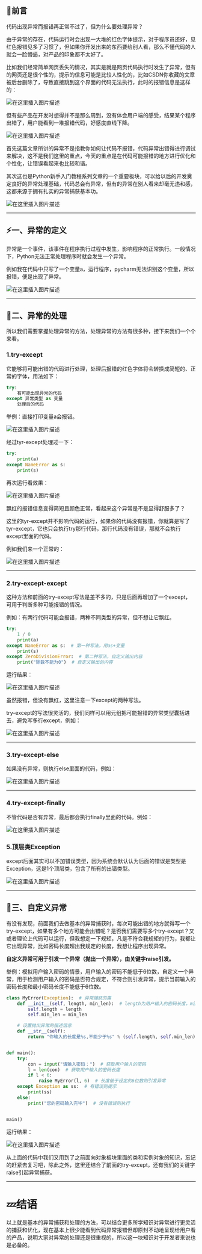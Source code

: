## 👀前言

代码出现异常而报错再正常不过了，但为什么要处理异常？


由于异常的存在，代码运行时会出现一大堆的红色字体提示，对于程序员还好，见红色报错见多了习惯了，但如果你开发出来的东西要给别人看，那么不懂代码的人就会一脸懵逼，对产品的印象都不太好了。


比如我们经常简单网页丢失的情况，其实是就是网页代码执行时发生了异常，但有的网页还是很个性的，提示的信息可能是比较人性化的，比如CSDN你收藏的文章被后台删除了，导致直接跳到这个界面的代码无法执行，此时的报错信息是这样的：

![在这里插入图片描述](https://img-blog.csdnimg.cn/2efbc66ce5fb4a329dd7c3fd8f70d441.png?x-oss-process=image/watermark,type_ZHJvaWRzYW5zZmFsbGJhY2s,shadow_50,text_Q1NETiBA6YCA5LyR55qE6b6Z5Y-U,size_10,color_FFFFFF,t_70,g_se,x_16#pic_center)


但有些产品在开发时想得并不是那么周到，没有体会用户端的感受，结果某个程序出错了，用户能看到一堆报错代码，好感度直线下降。

![在这里插入图片描述](https://img-blog.csdnimg.cn/2474d993e7f24ba698d240a5cc9fd7f5.png?x-oss-process=image/watermark,type_ZHJvaWRzYW5zZmFsbGJhY2s,shadow_50,text_Q1NETiBA6YCA5LyR55qE6b6Z5Y-U,size_16,color_FFFFFF,t_70,g_se,x_16#pic_center)




首先这篇文章所讲的异常不是指教你如何让代码不报错，代码异常出错得进行调试来解决，这不是我们这里的重点，今天的重点是在代码可能报错的地方进行优化和个性化，让错误看起来也比较和谐。



其次这也是Python新手入门教程系列文章的一个重要板块，可以给以后的开发奠定良好的异常处理基础，代码总会有异常，但有的异常在别人看来却毫无违和感，这都来源于拥有扎实的异常捕获基本功。

![在这里插入图片描述](https://img-blog.csdnimg.cn/d00a27a76e824c4a9f1807f4f93c8086.png#pic_center)

------

## ⚡一、异常的定义

异常是一个事件，该事件在程序执行过程中发生，影响程序的正常执行。一般情况下，Python无法正常处理程序时就会发生一个异常。



例如我在代码中只写了一个变量a，运行程序，pycharm无法识别这个变量，所以报错，便是出现了异常。

![在这里插入图片描述](https://img-blog.csdnimg.cn/8adc7d465fbd4c0bb2e8ceea29f1a878.png?x-oss-process=image/watermark,type_ZHJvaWRzYW5zZmFsbGJhY2s,shadow_50,text_Q1NETiBA6YCA5LyR55qE6b6Z5Y-U,size_20,color_FFFFFF,t_70,g_se,x_16#pic_center)


------

## 🙊二、异常的处理

所以我们需要掌握处理异常的方法，处理异常的方法有很多种，接下来我们一个个来看。

### 1.try-except

它能够将可能出错的代码进行处理，处理后报错的红色字体将会转换成简短的、正常的字体，用法如下：

~~~python
try:
    有可能出现异常的代码
except 异常类型 as 变量
	处理后的代码
~~~

举例：直接打印变量a会报错。

![在这里插入图片描述](https://img-blog.csdnimg.cn/6c531a7ed4c843c6b2460d778fc0246c.png?x-oss-process=image/watermark,type_ZHJvaWRzYW5zZmFsbGJhY2s,shadow_50,text_Q1NETiBA6YCA5LyR55qE6b6Z5Y-U,size_20,color_FFFFFF,t_70,g_se,x_16#pic_center)


经过tyr-except处理过一下：

~~~python
try:
    print(a)
except NameError as s:
    print(s)
~~~

再次运行看效果：

![在这里插入图片描述](https://img-blog.csdnimg.cn/468ad28097274201a57c698debd24f06.png?x-oss-process=image/watermark,type_ZHJvaWRzYW5zZmFsbGJhY2s,shadow_50,text_Q1NETiBA6YCA5LyR55qE6b6Z5Y-U,size_20,color_FFFFFF,t_70,g_se,x_16#pic_center)


飘红的报错信息变得简短且颜色正常，看起来这个异常是不是显得舒服多了？

这里的tyr-except并不影响代码的运行，如果你的代码没有报错，你就算是写了tyr-except，它也只会执行try那行代码，那行代码没有错误，那就不会执行except里面的代码。

例如我们来一个正常的：

![在这里插入图片描述](https://img-blog.csdnimg.cn/9e011e9756a545d8b5644cbbf33c853a.png?x-oss-process=image/watermark,type_ZHJvaWRzYW5zZmFsbGJhY2s,shadow_50,text_Q1NETiBA6YCA5LyR55qE6b6Z5Y-U,size_20,color_FFFFFF,t_70,g_se,x_16#pic_center)


------

### 2.try-except-except

这种方法和前面的try-except写法是差不多的，只是后面再增加了一个except，可用于判断多种可能报错的情况。

例如：有两行代码可能会报错，两种不同类型的异常，但不想让它飘红。

~~~python
try:
    1 / 0
    print(a)
except NameError as s:  # 第一种写法，用as+变量
    print(s)
except ZeroDivisionError:  # 第二种写法，自定义输出内容
    print("除数不能为0")  # 自定义输出的内容
~~~

运行结果：

![在这里插入图片描述](https://img-blog.csdnimg.cn/5b766e0b98924f0abdc82426c29abaee.png?x-oss-process=image/watermark,type_ZHJvaWRzYW5zZmFsbGJhY2s,shadow_50,text_Q1NETiBA6YCA5LyR55qE6b6Z5Y-U,size_20,color_FFFFFF,t_70,g_se,x_16#pic_center)


虽然报错，但没有飘红，这里注意一下except的两种写法。

try-except的写法很灵活的，我们同样可以用元组把可能报错的异常类型囊括进去，避免写多行except，例如：

![在这里插入图片描述](https://img-blog.csdnimg.cn/70ff6fd15fe5432db08b0e8ba3ec6205.png?x-oss-process=image/watermark,type_ZHJvaWRzYW5zZmFsbGJhY2s,shadow_50,text_Q1NETiBA6YCA5LyR55qE6b6Z5Y-U,size_20,color_FFFFFF,t_70,g_se,x_16#pic_center)


------

### 3.try-except-else

如果没有异常，则执行else里面的代码，例如：

![在这里插入图片描述](https://img-blog.csdnimg.cn/b5048b15d48440da8180452e195a8d67.png?x-oss-process=image/watermark,type_ZHJvaWRzYW5zZmFsbGJhY2s,shadow_50,text_Q1NETiBA6YCA5LyR55qE6b6Z5Y-U,size_20,color_FFFFFF,t_70,g_se,x_16#pic_center)


------

### 4.try-except-finally

不管代码是否有异常，最后都会执行finally里面的代码。例如：

![在这里插入图片描述](https://img-blog.csdnimg.cn/f310461c763648de917ff645cd8d1d2a.png?x-oss-process=image/watermark,type_ZHJvaWRzYW5zZmFsbGJhY2s,shadow_50,text_Q1NETiBA6YCA5LyR55qE6b6Z5Y-U,size_20,color_FFFFFF,t_70,g_se,x_16#pic_center)




### 5.顶层类Exception

except后面其实可以不加错误类型，因为系统会默认认为后面的错误是类型是Exception，这是1个顶层类，包含了所有的出错类型。

![在这里插入图片描述](https://img-blog.csdnimg.cn/4cb0a47e6ae14b8781ea9af7bed1ab65.png?x-oss-process=image/watermark,type_ZHJvaWRzYW5zZmFsbGJhY2s,shadow_50,text_Q1NETiBA6YCA5LyR55qE6b6Z5Y-U,size_20,color_FFFFFF,t_70,g_se,x_16#pic_center)


------

## 🙈三、自定义异常

有没有发现，前面我们去做基本的异常捕获时，每次可能出错的地方就得写一个try-except，如果有多个地方可能会出错呢？是否我们需要写多个try-except？又或者理论上代码可以运行，但我想定一下规矩，凡是不符合我规矩的行为，我都让它出现异常，比如密码长度超出我规定的长度，我想让程序出现异常。



**自定义异常可用于引发一个异常（抛出一个异常），由关键字raise引发。**



举例：模拟用户输入密码的情景，用户输入的密码不能低于6位数，自定义一个异常，用于检测用户输入的密码是否符合规定，不符合则引发异常，提示当前输入的密码长度和最小密码长度不能低于6位数。

~~~python
class MyError(Exception):  # 异常捕获的类
    def __init__(self, length, min_len):  # length为用户输入的密码长度，min_len为规定的最小长度
        self.length = length
        self.min_len = min_len

    # 设置抛出异常的描述信息
    def __str__(self):
        return "你输入的长度是%s,不能少于%s" % (self.length, self.min_len)


def main():
    try:
        con = input("请输入密码：")  # 获取用户输入的密码
        l = len(con)  # 获取用户输入的密码长度
        if l < 6:
            raise MyError(l, 6)  # 长度低于设定的6位数则引发异常
    except Exception as ss:  # 有错误则提示
        print(ss)
    else:
        print("您的密码输入完毕")  # 没有错误则执行


main()
~~~

运行结果：

![在这里插入图片描述](https://img-blog.csdnimg.cn/f0f44fd55d2642c7ab58374a3b2dfc21.gif#pic_center)


从上面的代码中我们又用到了之前面向对象板块里面的类和实例对象的知识，忘记的赶紧去复习吧，除此之外，这里还结合了前面的try-except，还有我们的关键字raise引起异常捕获。



------

# 💤结语

以上就是基本的异常捕获和处理的方法，可以结合更多所学知识对异常进行更灵活的捕获和优化，现在基本上很少能看到代码异常报错但却原封不动地呈现给用户看的产品，说明大家对异常的处理还是很重视的，所以这一块知识对于开发者来说也是必备的。

